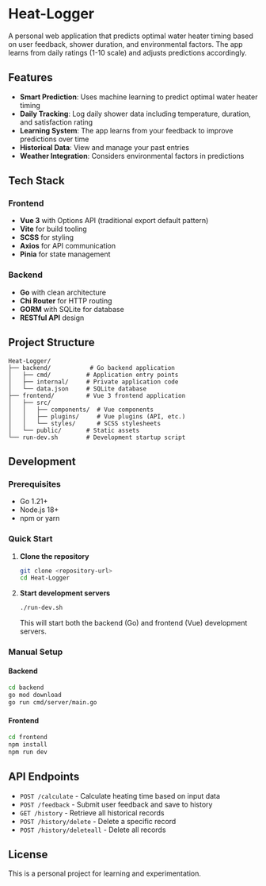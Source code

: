 # Heat-Logger

A personal web application that predicts optimal water heater timing based on user feedback, shower duration, and environmental factors. The app learns from daily ratings (1-10 scale) and adjusts predictions accordingly.

## Features

- **Smart Prediction**: Uses machine learning to predict optimal water heater timing
- **Daily Tracking**: Log daily shower data including temperature, duration, and satisfaction rating
- **Learning System**: The app learns from your feedback to improve predictions over time
- **Historical Data**: View and manage your past entries
- **Weather Integration**: Considers environmental factors in predictions

## Tech Stack

### Frontend
- **Vue 3** with Options API (traditional export default pattern)
- **Vite** for build tooling
- **SCSS** for styling
- **Axios** for API communication
- **Pinia** for state management

### Backend
- **Go** with clean architecture
- **Chi Router** for HTTP routing
- **GORM** with SQLite for database
- **RESTful API** design

## Project Structure

```
Heat-Logger/
├── backend/           # Go backend application
│   ├── cmd/          # Application entry points
│   ├── internal/     # Private application code
│   └── data.json     # SQLite database
├── frontend/         # Vue 3 frontend application
│   ├── src/
│   │   ├── components/  # Vue components
│   │   ├── plugins/     # Vue plugins (API, etc.)
│   │   └── styles/      # SCSS stylesheets
│   └── public/       # Static assets
└── run-dev.sh        # Development startup script
```

## Development

### Prerequisites
- Go 1.21+
- Node.js 18+
- npm or yarn

### Quick Start

1. **Clone the repository**
   ```bash
   git clone <repository-url>
   cd Heat-Logger
   ```

2. **Start development servers**
   ```bash
   ./run-dev.sh
   ```

   This will start both the backend (Go) and frontend (Vue) development servers.

### Manual Setup

#### Backend
```bash
cd backend
go mod download
go run cmd/server/main.go
```

#### Frontend
```bash
cd frontend
npm install
npm run dev
```

## API Endpoints

- `POST /calculate` - Calculate heating time based on input data
- `POST /feedback` - Submit user feedback and save to history
- `GET /history` - Retrieve all historical records
- `POST /history/delete` - Delete a specific record
- `POST /history/deleteall` - Delete all records

## License

This is a personal project for learning and experimentation.
